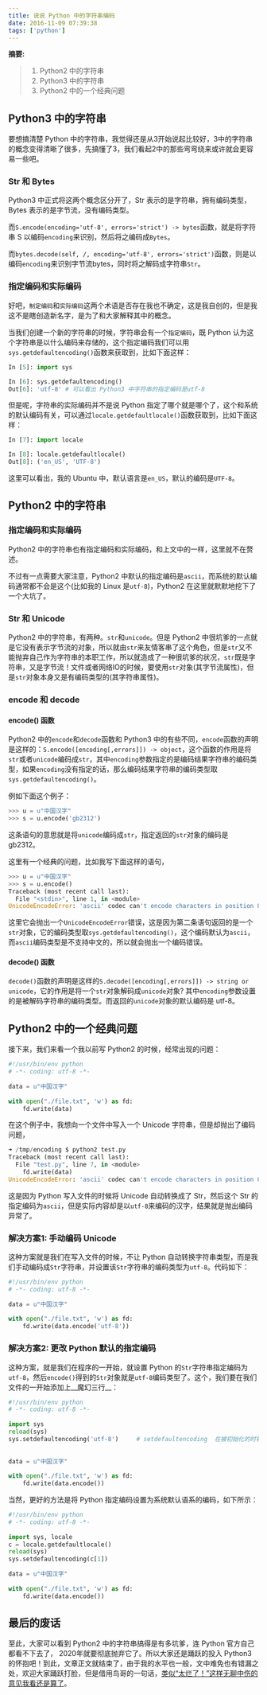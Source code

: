 ```yaml
---
title: 说说 Python 中的字符串编码
date: 2016-11-09 07:39:38
tags: ['python']
---
```


__摘要:__
> 1. Python2 中的字符串
> 2. Python3 中的字符串
> 3. Python2 中的一个经典问题

<!-- more -->

## Python3 中的字符串

要想搞清楚 Python 中的字符串，我觉得还是从3开始说起比较好，3中的字符串的概念变得清晰了很多，先搞懂了3，我们看起2中的那些弯弯绕来或许就会更容易一些吧。

### Str 和 Bytes

Python3 中正式将这两个概念区分开了，Str 表示的是字符串，拥有编码类型，Bytes 表示的是字节流，没有编码类型。

而`S.encode(encoding='utf-8', errors='strict') -> bytes`函数，就是将字符串 S 以编码`encoding`来识别，然后将之编码成`Bytes`。

而`bytes.decode(self, /, encoding='utf-8', errors='strict')`函数，则是以编码`encoding`来识别字节流bytes，同时将之解码成字符串`Str`。

### 指定编码和实际编码

好吧，`制定编码`和`实际编码`这两个术语是否存在我也不确定，这是我自创的，但是我这不是瞎创造新名字，是为了和大家解释其中的概念。

当我们创建一个新的字符串的时候，字符串会有一个`指定编码`，既 Python 认为这个字符串是以什么编码来存储的，这个指定编码我们可以用`sys.getdefaultencoding()`函数来获取到，比如下面这样：

```py
In [5]: import sys

In [6]: sys.getdefaultencoding()
Out[6]: 'utf-8' # 可以看出 Python3 中字符串的指定编码是utf-8
```

但是呢，字符串的实际编码并不是说 Python 指定了哪个就是哪个了，这个和系统的默认编码有关，可以通过`locale.getdefaultlocale()`函数获取到，比如下面这样：

```py
In [7]: import locale

In [8]: locale.getdefaultlocale()
Out[8]: ('en_US', 'UTF-8')

```

这里可以看出，我的 Ubuntu 中，默认语言是`en_US`，默认的编码是`UTF-8`。

## Python2 中的字符串

### 指定编码和实际编码

Python2 中的字符串也有指定编码和实际编码，和上文中的一样，这里就不在赘述。

不过有一点需要大家注意，Python2 中默认的指定编码是`ascii`，而系统的默认编码通常都不会是这个(比如我的 Linux 是`utf-8`)，Python2 在这里就默默地挖下了一个大坑了。

### Str 和 Unicode

Python2 中的字符串，有两种。`str`和`unicode`。但是 Python2 中很坑爹的一点就是它没有表示字节流的对象，所以就由`str`来友情客串了这个角色，但是`str`又不能抛弃自己作为字符串的本职工作，所以就造成了一种很坑爹的状况，`str`既是字符串，又是字节流！文件或者网络IO的时候，要使用`str`对象(其字节流属性)，但是`str`对象本身又是有编码类型的(其字符串属性)。

### encode 和 decode

#### encode() 函数

Python2 中的`encode`和`decode`函数和 Python3 中的有些不同，`encode`函数的声明是这样的：`S.encode([encoding[,errors]]) -> object`，这个函数的作用是将`str`或者`unicode`编码成`str`，其中`encoding`参数指定的是编码结果字符串的编码类型，如果`encoding`没有指定的话，那么编码结果字符串的编码类型取`sys.getdefaultencoding()`。

例如下面这个例子：

```py
>>> u = u"中国汉字"
>>> s = u.encode('gb2312')
```

这条语句的意思就是将`unicode`编码成`str`，指定返回的`str`对象的编码是 gb2312。

这里有一个经典的问题，比如我写下面这样的语句，

```py
>>> u = u"中国汉字"
>>> s = u.encode()
Traceback (most recent call last):
  File "<stdin>", line 1, in <module>
UnicodeEncodeError: 'ascii' codec can't encode characters in position 0-3: ordinal not in range(128)
```

这里它会抛出一个`UnicodeEncodeError`错误，这是因为第二条语句返回的是一个`str`对象，它的编码类型取`sys.getdefaultencoding()`，这个编码默认为`ascii`，而`ascii`编码类型是不支持中文的，所以就会抛出一个编码错误。

#### decode() 函数

`decode()`函数的声明是这样的`S.decode([encoding[,errors]]) -> string or unicode`，它的作用是将一个`str`对象解码成`unicode`对象? 其中`encoding`参数设置的是被解码字符串的编码类型。而返回的`unicode`对象的默认编码是 utf-8。

## Python2 中的一个经典问题

接下来，我们来看一个我以前写 Python2 的时候，经常出现的问题：

```py
#!/usr/bin/env python
# -*- coding: utf-8 -*-
   
data = u"中国汉字"
   
with open("./file.txt", 'w') as fd:
    fd.write(data)
```

在这个例子中，我想向一个文件中写入一个 Unicode 字符串，但是却抛出了编码问题，

```py
➜ /tmp/encoding $ python2 test.py
Traceback (most recent call last):
  File "test.py", line 7, in <module>
    fd.write(data)
UnicodeEncodeError: 'ascii' codec can't encode characters in position 0-3: ordinal not in range(128)
```

这是因为 Python 写入文件的时候将 Unicode 自动转换成了 Str，然后这个 Str 的指定编码为`ascii`，但是实际内容却是以`utf-8`来编码的汉字，结果就是抛出编码异常了。

### 解决方案1: 手动编码 Unicode

这种方案就是我们在写入文件的时候，不让 Python 自动转换字符串类型，而是我们手动编码成`Str`字符串，并设置该`Str`字符串的编码类型为`utf-8`。代码如下：

```py
#!/usr/bin/env python
# -*- coding: utf-8 -*-
   
data = u"中国汉字"
   
with open("./file.txt", 'w') as fd:
    fd.write(data.encode('utf-8'))
```

### 解决方案2: 更改 Python 默认的指定编码

这种方案，就是我们在程序的一开始，就设置 Python 的`Str`字符串指定编码为`utf-8`，然后`encode()`得到的`Str`对象就是`utf-8`编码类型了。这个，我们要在我们文件的一开始添加上__魔幻三行__：

```py
#!/usr/bin/env python
# -*- coding: utf-8 -*-
   
import sys
reload(sys)
sys.setdefaultencoding('utf-8')     # setdefaultencoding  在被初始化的时被 site.py 掉了
   
   
data = u"中国汉字"
   
with open("./file.txt", 'w') as fd:
    fd.write(data.encode())
```

当然，更好的方法是将 Python 指定编码设置为系统默认语系的编码，如下所示：

```py
#!/usr/bin/env python
# -*- coding: utf-8 -*-
   
import sys, locale
c = locale.getdefaultlocale()
reload(sys)
sys.setdefaultencoding(c[1])
   
data = u"中国汉字"
   
with open("./file.txt", 'w') as fd:
    fd.write(data.encode())
```

## 最后的废话

至此，大家可以看到 Python2 中的字符串搞得是有多坑爹，连 Python 官方自己都看不下去了， 2020年就要彻底抛弃它了。所以大家还是踊跃的投入 Python3 的怀抱吧！到此，文章正文就结束了，由于我的水平也一般，文中难免也有错漏之处，欢迎大家踊跃打脸，但是借用鸟哥的一句话，[类似“太烂了！”这样无聊中伤的意见我看还是算了](https://github.com/openresty/nginx-tutorials/blob/master/zh-cn/00-Foreword01.tut#L51-L52)。
